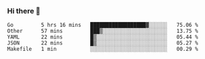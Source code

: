 ### Hi there 👋

<!--
**yeya24/yeya24** is a ✨ _special_ ✨ repository because its `README.md` (this file) appears on your GitHub profile.

Here are some ideas to get you started:

- 🔭 I’m currently working on ...
- 🌱 I’m currently learning ...
- 👯 I’m looking to collaborate on ...
- 🤔 I’m looking for help with ...
- 💬 Ask me about ...
- 📫 How to reach me: ...
- 😄 Pronouns: ...
- ⚡ Fun fact: ...
-->

<!--START_SECTION:waka-->
```text
Go         5 hrs 16 mins   ██████████████████▓░░░░░░   75.06 % 
Other      57 mins         ███▒░░░░░░░░░░░░░░░░░░░░░   13.75 % 
YAML       22 mins         █▒░░░░░░░░░░░░░░░░░░░░░░░   05.44 % 
JSON       22 mins         █▒░░░░░░░░░░░░░░░░░░░░░░░   05.27 % 
Makefile   1 min           ░░░░░░░░░░░░░░░░░░░░░░░░░   00.29 % 
```
<!--END_SECTION:waka-->
